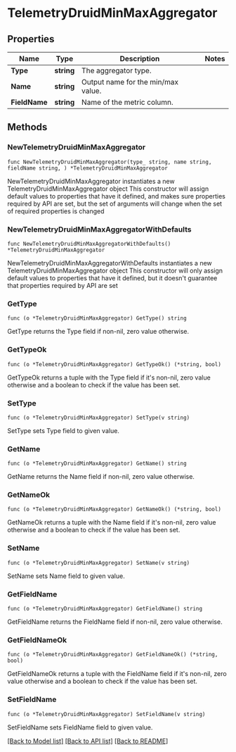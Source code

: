 # TelemetryDruidMinMaxAggregator

## Properties

Name | Type | Description | Notes
------------ | ------------- | ------------- | -------------
**Type** | **string** | The aggregator type. | 
**Name** | **string** | Output name for the min/max value. | 
**FieldName** | **string** | Name of the metric column. | 

## Methods

### NewTelemetryDruidMinMaxAggregator

`func NewTelemetryDruidMinMaxAggregator(type_ string, name string, fieldName string, ) *TelemetryDruidMinMaxAggregator`

NewTelemetryDruidMinMaxAggregator instantiates a new TelemetryDruidMinMaxAggregator object
This constructor will assign default values to properties that have it defined,
and makes sure properties required by API are set, but the set of arguments
will change when the set of required properties is changed

### NewTelemetryDruidMinMaxAggregatorWithDefaults

`func NewTelemetryDruidMinMaxAggregatorWithDefaults() *TelemetryDruidMinMaxAggregator`

NewTelemetryDruidMinMaxAggregatorWithDefaults instantiates a new TelemetryDruidMinMaxAggregator object
This constructor will only assign default values to properties that have it defined,
but it doesn't guarantee that properties required by API are set

### GetType

`func (o *TelemetryDruidMinMaxAggregator) GetType() string`

GetType returns the Type field if non-nil, zero value otherwise.

### GetTypeOk

`func (o *TelemetryDruidMinMaxAggregator) GetTypeOk() (*string, bool)`

GetTypeOk returns a tuple with the Type field if it's non-nil, zero value otherwise
and a boolean to check if the value has been set.

### SetType

`func (o *TelemetryDruidMinMaxAggregator) SetType(v string)`

SetType sets Type field to given value.


### GetName

`func (o *TelemetryDruidMinMaxAggregator) GetName() string`

GetName returns the Name field if non-nil, zero value otherwise.

### GetNameOk

`func (o *TelemetryDruidMinMaxAggregator) GetNameOk() (*string, bool)`

GetNameOk returns a tuple with the Name field if it's non-nil, zero value otherwise
and a boolean to check if the value has been set.

### SetName

`func (o *TelemetryDruidMinMaxAggregator) SetName(v string)`

SetName sets Name field to given value.


### GetFieldName

`func (o *TelemetryDruidMinMaxAggregator) GetFieldName() string`

GetFieldName returns the FieldName field if non-nil, zero value otherwise.

### GetFieldNameOk

`func (o *TelemetryDruidMinMaxAggregator) GetFieldNameOk() (*string, bool)`

GetFieldNameOk returns a tuple with the FieldName field if it's non-nil, zero value otherwise
and a boolean to check if the value has been set.

### SetFieldName

`func (o *TelemetryDruidMinMaxAggregator) SetFieldName(v string)`

SetFieldName sets FieldName field to given value.



[[Back to Model list]](../README.md#documentation-for-models) [[Back to API list]](../README.md#documentation-for-api-endpoints) [[Back to README]](../README.md)


